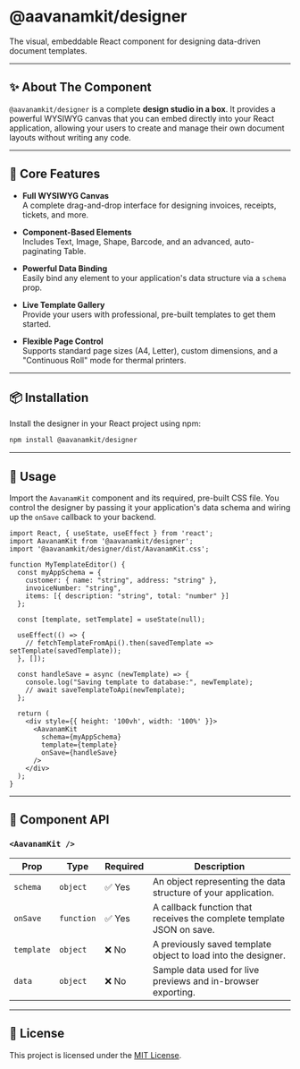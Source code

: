 # @aavanamkit/designer

The visual, embeddable React component for designing data-driven document templates.

---

## ✨ About The Component

`@aavanamkit/designer` is a complete **design studio in a box**. It provides a powerful WYSIWYG canvas that you can embed directly into your React application, allowing your users to create and manage their own document layouts without writing any code.

---

## 🚀 Core Features

- **Full WYSIWYG Canvas**  
  A complete drag-and-drop interface for designing invoices, receipts, tickets, and more.

- **Component-Based Elements**  
  Includes Text, Image, Shape, Barcode, and an advanced, auto-paginating Table.

- **Powerful Data Binding**  
  Easily bind any element to your application's data structure via a `schema` prop.

- **Live Template Gallery**  
  Provide your users with professional, pre-built templates to get them started.

- **Flexible Page Control**  
  Supports standard page sizes (A4, Letter), custom dimensions, and a "Continuous Roll" mode for thermal printers.

---

## 📦 Installation

Install the designer in your React project using npm:

```bash
npm install @aavanamkit/designer
```

---

## 🔧 Usage

Import the `AavanamKit` component and its required, pre-built CSS file. You control the designer by passing it your application's data schema and wiring up the `onSave` callback to your backend.

```tsx
import React, { useState, useEffect } from 'react';
import AavanamKit from '@aavanamkit/designer';
import '@aavanamkit/designer/dist/AavanamKit.css';

function MyTemplateEditor() {
  const myAppSchema = {
    customer: { name: "string", address: "string" },
    invoiceNumber: "string",
    items: [{ description: "string", total: "number" }]
  };

  const [template, setTemplate] = useState(null);

  useEffect(() => {
    // fetchTemplateFromApi().then(savedTemplate => setTemplate(savedTemplate));
  }, []);

  const handleSave = async (newTemplate) => {
    console.log("Saving template to database:", newTemplate);
    // await saveTemplateToApi(newTemplate);
  };

  return (
    <div style={{ height: '100vh', width: '100%' }}>
      <AavanamKit
        schema={myAppSchema}
        template={template}
        onSave={handleSave}
      />
    </div>
  );
}
```

---

## 📘 Component API

### `<AavanamKit />`

| Prop      | Type     | Required | Description                                                                 |
|-----------|----------|----------|-----------------------------------------------------------------------------|
| `schema`  | `object` | ✅ Yes   | An object representing the data structure of your application.              |
| `onSave`  | `function`| ✅ Yes  | A callback function that receives the complete template JSON on save.       |
| `template`| `object` | ❌ No    | A previously saved template object to load into the designer.               |
| `data`    | `object` | ❌ No    | Sample data used for live previews and in-browser exporting.                |

---

## 🪪 License

This project is licensed under the [MIT License](https://opensource.org/licenses/MIT).
